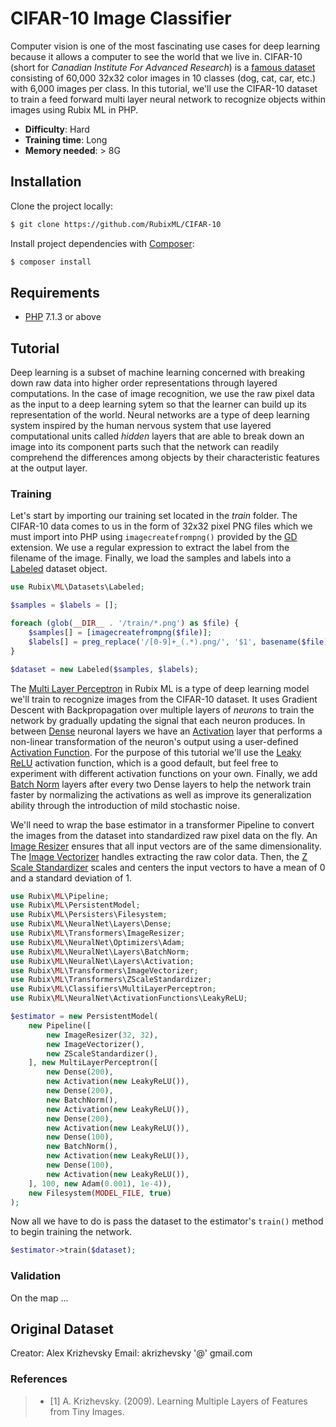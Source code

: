 # CIFAR-10 Image Classifier

Computer vision is one of the most fascinating use cases for deep learning because it allows a computer to see the world that we live in. CIFAR-10 (short for *Canadian Institute For Advanced Research*) is a [famous dataset](https://en.wikipedia.org/wiki/CIFAR-10) consisting of 60,000 32x32 color images in 10 classes (dog, cat, car, etc.) with 6,000 images per class. In this tutorial, we'll use the CIFAR-10 dataset to train a feed forward multi layer neural network to recognize objects within images using Rubix ML in PHP.

- **Difficulty**: Hard
- **Training time**: Long
- **Memory needed**: > 8G

## Installation

Clone the project locally:
```sh
$ git clone https://github.com/RubixML/CIFAR-10
```

Install project dependencies with [Composer](http://getcomposer.com):
```sh
$ composer install
```

## Requirements
- [PHP](https://php.net) 7.1.3 or above

## Tutorial
Deep learning is a subset of machine learning concerned with breaking down raw data into higher order representations through layered computations. In the case of image recognition, we use the raw pixel data as the input to a deep learning sytem so that the learner can build up its representation of the world. Neural networks are a type of deep learning system inspired by the human nervous system that use layered computational units called *hidden* layers that are able to break down an image into its component parts such that the network can readily comprehend the differences among objects by their characteristic features at the output layer.

### Training

Let's start by importing our training set located in the *train* folder. The CIFAR-10 data comes to us in the form of 32x32 pixel PNG files which we must import into PHP using `imagecreatefrompng()` provided by the [GD](https://www.php.net/manual/en/book.image.php) extension. We use a regular expression to extract the label from the filename of the image. Finally, we load the samples and labels into a [Labeled](https://github.com/RubixML/RubixML#labeled) dataset object.

```php
use Rubix\ML\Datasets\Labeled;

$samples = $labels = [];

foreach (glob(__DIR__ . '/train/*.png') as $file) {
    $samples[] = [imagecreatefrompng($file)];
    $labels[] = preg_replace('/[0-9]+_(.*).png/', '$1', basename($file));
}

$dataset = new Labeled($samples, $labels);
```

The [Multi Layer Perceptron](https://github.com/RubixML/RubixML#multi-layer-perceptron) in Rubix ML is a type of deep learning model we'll train to recognize images from the CIFAR-10 dataset. It uses Gradient Descent with Backpropagation over multiple layers of *neurons* to train the network by gradually updating the signal that each neuron produces. In between [Dense](https://github.com/RubixML/RubixML#dense) neuronal layers we have an [Activation](https://github.com/RubixML/RubixML#activation) layer that performs a non-linear transformation of the neuron's output using a user-defined [Activation Function](https://github.com/RubixML/RubixML#activation-functions). For the purpose of this tutorial we'll use the [Leaky ReLU](https://github.com/RubixML/RubixML#leaky-relu) activation function, which is a good default, but feel free to experiment with different activation functions on your own. Finally, we add [Batch Norm](https://github.com/RubixML/RubixML#batch-norm) layers after every two Dense layers to help the network train faster by normalizing the activations as well as improve its generalization ability through the introduction of mild stochastic noise.

We'll need to wrap the base estimator in a transformer Pipeline to convert the images from the dataset into standardized raw pixel data on the fly. An [Image Resizer](https://github.com/RubixML/RubixML#image-resizer) ensures that all input vectors are of the same dimensionality. The [Image Vectorizer](https://github.com/RubixML/RubixML#image-vectorizer) handles extracting the raw color data. Then, the [Z Scale Standardizer](https://github.com/RubixML/RubixML#z-scale-standardizer) scales and centers the input vectors to have a mean of 0 and a standard deviation of 1.

```php
use Rubix\ML\Pipeline;
use Rubix\ML\PersistentModel;
use Rubix\ML\Persisters\Filesystem;
use Rubix\ML\NeuralNet\Layers\Dense;
use Rubix\ML\Transformers\ImageResizer;
use Rubix\ML\NeuralNet\Optimizers\Adam;
use Rubix\ML\NeuralNet\Layers\BatchNorm;
use Rubix\ML\NeuralNet\Layers\Activation;
use Rubix\ML\Transformers\ImageVectorizer;
use Rubix\ML\Transformers\ZScaleStandardizer;
use Rubix\ML\Classifiers\MultiLayerPerceptron;
use Rubix\ML\NeuralNet\ActivationFunctions\LeakyReLU;

$estimator = new PersistentModel(
    new Pipeline([
        new ImageResizer(32, 32),
        new ImageVectorizer(),
        new ZScaleStandardizer(),
    ], new MultiLayerPerceptron([
        new Dense(200),
        new Activation(new LeakyReLU()),
        new Dense(200),
        new BatchNorm(),
        new Activation(new LeakyReLU()),
        new Dense(200),
        new Activation(new LeakyReLU()),
        new Dense(100),
        new BatchNorm(),
        new Activation(new LeakyReLU()),
        new Dense(100),
        new Activation(new LeakyReLU()),
    ], 100, new Adam(0.001), 1e-4)),
    new Filesystem(MODEL_FILE, true)
);
```

Now all we have to do is pass the dataset to the estimator's `train()` method to begin training the network.

```php
$estimator->train($dataset);
```

### Validation

On the map ...


## Original Dataset
Creator: Alex Krizhevsky
Email: akrizhevsky '@' gmail.com 

### References
>- [1] A. Krizhevsky. (2009). Learning Multiple Layers of Features from Tiny Images.